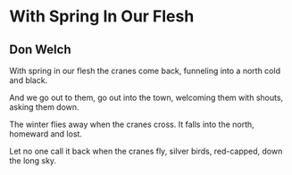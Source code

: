 # With Spring In Our Flesh
## Don Welch
With spring in our flesh
the cranes come back,
funneling into a north
cold and black.

And we go out to them,
go out into the town,
welcoming them with shouts,
asking them down.

The winter flies away
when the cranes cross.
It falls into the north,
homeward and lost.

Let no one call it back
when the cranes fly,
silver birds, red-capped,
down the long sky.